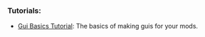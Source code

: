 ### Tutorials:  
* [Gui Basics Tutorial](Gui-Basics-Tutorial.md): The basics of making guis for your mods.